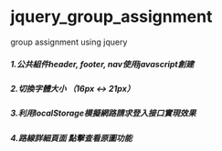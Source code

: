 # jquery_group_assignment
group assignment using jquery

##### 1.公共組件header, footer, nav使用javascript創建

##### 2.切換字體大小 （16px <-> 21px）

##### 3.利用localStorage模擬網路請求登入接口實現效果

##### 4.路線詳細頁面 點擊查看原圖功能
